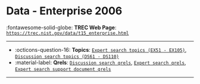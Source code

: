 # Data - Enterprise 2006 

:fontawesome-solid-globe: **TREC Web Page**: [`https://trec.nist.gov/data/t15_enterprise.html`](https://trec.nist.gov/data/t15_enterprise.html)

---

- :octicons-question-16: **Topics**: [`Expert search topics (EX51 - EX105)`](https://trec.nist.gov/data/enterprise/06/ent06.expert.topics), [`Discussion search topics (DS61 - DS110)`](https://trec.nist.gov/data/enterprise/06/ent06.discussion-search.topics)
- :material-label: **Qrels**: [`Discussion search qrels`](https://trec.nist.gov/data/enterprise/06/ent06.discussion.qrels), [`Expert search qrels`](https://trec.nist.gov/data/enterprise/06/ent06.qrels.expert), [`Expert search support document qrels`](https://trec.nist.gov/data/enterprise/06/ent06.qrels.expert-docs)


---

